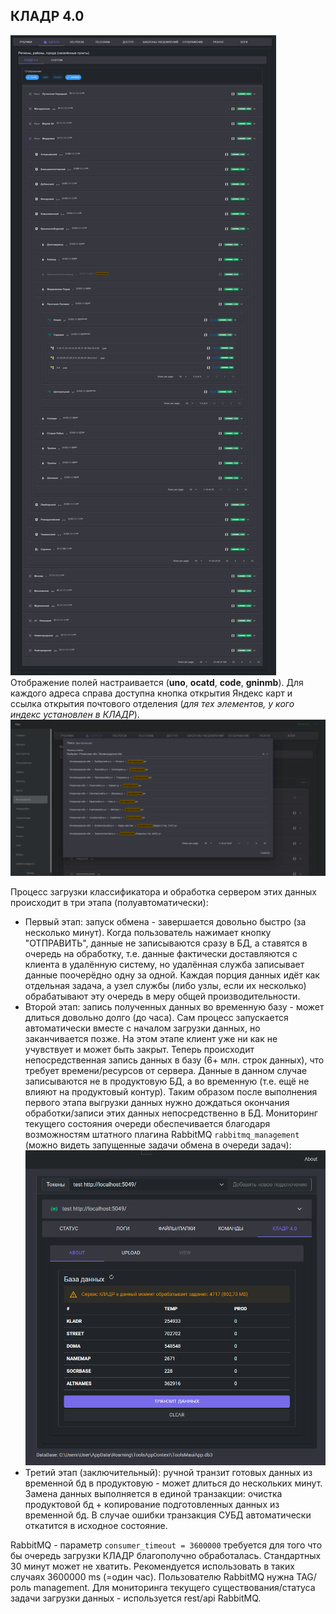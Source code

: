 ﻿## КЛАДР 4.0

![kladr-main-tree.png](./img/kladr-main-nav.png)
Отображение полей настраивается (**uno**, **ocatd**, **code**, **gninmb**). Для каждого адреса справа доступна кнопка открытия Яндекс карт и ссылка открытия почтового отделения (*для тех элементов, у кого индекс установлен в КЛАДР*).![Поиск адреса по названию](./img/find-by-name.png)

Процесс загрузки классификатора и обработка сервером этих данных происходит в три этапа (полуавтоматически):
- Первый этап: запуск обмена - завершается довольно быстро (за несколько минут). Когда пользователь нажимает кнопку "ОТПРАВИТЬ", данные не записываются сразу в БД, а ставятся в очередь на обработку, т.е. данные фактически доставляются с клиента в удалённую систему, но удалённая служба записывает данные поочерёдно одну за одной. Каждая порция данных идёт как отдельная задача, а узел службы (либо узлы, если их несколько) обрабатывают эту очередь в меру общей производительности. 
- Второй этап: запись полученных данных во временную базу - может длиться довольно долго (до часа). Сам процесс запускается автоматически вместе с началом загрузки данных, но заканчивается позже. На этом этапе клиент уже ни как не учувствует и может быть закрыт. Теперь происходит непосредственная запись данных в базу (6+ млн. строк данных), что требует времени/ресурсов от сервера. Данные в данном случае записываются не в продуктовую БД, а во временную (т.е. ещё не влияют на продуктовый контур). Таким образом после выполнения первого этапа выгрузки данных нужно дождаться окончания обработки/записи этих данных непосредственно в БД. Мониторинг текущего состояния очереди обеспечивается благодаря возможностям штатного плагина RabbitMQ `rabbitmq_management` (можно видеть запущенные задачи обмена в очереди задач):
![КЛАДР процесс обработки](../ToolsMauiApp/img/kladr-status-progress.png)
- Третий этап (заключительный): ручной транзит готовых данных из временной бд в продуктовую - может длиться до нескольких минут. Замена данных выполняется в единой транзакции: очистка продуктовой бд + копирование подготовленных данных из временной бд. В случае ошибки транзакция СУБД автоматически откатится в исходное состояние.

RabbitMQ - параметр `consumer_timeout = 3600000` требуется для того что бы очередь загрузки КЛАДР благополучно обработалась. Стандартных 30 минут может не хватить. Рекомендуется использовать в таких случаях 3600000 ms (=один час).
Пользователю RabbitMQ нужна TAG/роль management. Для мониторинга текущего существования/статуса задачи загрузки данных - используется rest/api RabbitMQ.